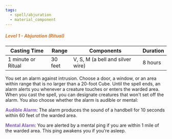 ```yaml
---
tags:
  - spell/abjuration
  - material_component
---
```

##### *<span style="color:rgb(203, 123, 55)">Level 1 - Abjuration (Ritual)</span>*

|Casting Time|Range|Components|Duration|
|---|---|---|---|
|1 minute or Ritual|30 feet|V, S, M (a bell and silver wire)|8 hours|
You set an alarm against intrusion. Choose a door, a window, or an area within range that is no larger than a 20-foot Cube. Until the spell ends, an alarm alerts you whenever a creature touches or enters the warded area. When you cast the spell, you can designate creatures that won't set off the alarm. You also choose whether the alarm is audible or mental: 

**<span style="color:rgb(134, 93, 187)">Audible Alarm</span>**: The alarm produces the sound of a handbell for 10 seconds within 60 feet of the warded area.

**<span style="color:rgb(134, 93, 187)">Mental Alarm</span>**: You are alerted by a mental ping if you are within 1 mile of the warded area. This ping awakens you if you're asleep.